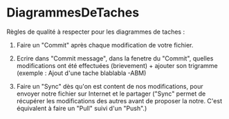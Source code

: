 # DiagrammesDeTaches

Règles de qualité à respecter pour les diagrammes de taches :

1) Faire un "Commit" après chaque modification de votre fichier.

2) Ecrire dans "Commit message", dans la fenetre du "Commit", quelles modifications ont été effectuées (brievement) + ajouter son trigramme (exemple : Ajout d'une tache blablabla -ABM)

3) Faire un "Sync" dès qu'on est content de nos modifications, pour envoyer notre fichier sur Internet et le partager ("Sync" permet de récupérer les modifications des autres avant de proposer la notre. C'est équivalent à faire un "Pull" suivi d'un "Push".)